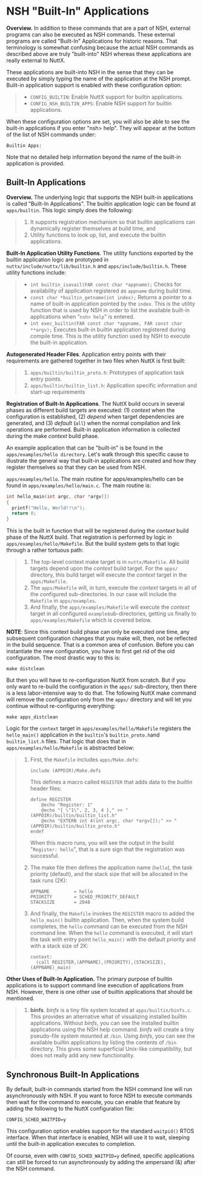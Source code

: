 # NSH "Built-In" Applications

**Overview.** In addition to these commands that are a part of NSH,
external programs can also be executed as NSH commands. These external
programs are called "Built-In" Applications for historic reasons. That
terminology is somewhat confusing because the actual NSH commands as
described above are truly "built-into" NSH whereas these applications
are really external to NuttX.

These applications are built-into NSH in the sense that they can be
executed by simply typing the name of the application at the NSH prompt.
Built-in application support is enabled with these configuration option:

>   - `CONFIG_BUILTIN`: Enable NuttX support for builtin applications.
>   - `CONFIG_NSH_BUILTIN_APPS`: Enable NSH support for builtin
>     applications.

When these configuration options are set, you will also be able to see
the built-in applications if you enter "nsh\> help". They will appear at
the bottom of the list of NSH commands under:

    Builtin Apps:

Note that no detailed help information beyond the name of the built-in
application is provided.

## Built-In Applications

**Overview.** The underlying logic that supports the NSH built-in
applications is called "Built-In Applications". The builtin application
logic can be found at `apps/builtin`. This logic simply does the
following:

> 1.  It supports registration mechanism so that builtin applications
>     can dynamically register themselves at build time, and
> 2.  Utility functions to look up, list, and execute the builtin
>     applications.

**Built-In Application Utility Functions**. The utility functions
exported by the builtin application logic are prototyped in
`nuttx/include/nuttx/lib/builtin.h` and `apps/include/builtin.h`. These
utility functions include:

>   - `int builtin_isavail(FAR const char *appname);` Checks for
>     availability of application registered as `appname` during build
>     time.
>   - `const char *builtin_getname(int index);` Returns a pointer to a
>     name of built-in application pointed by the `index`. This is the
>     utility function that is used by NSH in order to list the
>     available built-in applications when "`nsh> help`" is entered.
>   - `int exec_builtin(FAR const char *appname, FAR const char
>     **argv);` Executes built-in builtin application registered during
>     compile time. This is the utility function used by NSH to execute
>     the built-in application.

**Autogenerated Header Files**. Application entry points with their
requirements are gathered together in two files when NuttX is first
built:

> 1.  `apps/builtin/builtin_proto.h`: Prototypes of application task
>     entry points.
> 2.  `apps/builtin/builtin_list.h`: Application specific information
>     and start-up requirements

**Registration of Built-In Applications**. The NuttX build occurs in
several phases as different build targets are executed: (1) *context*
when the configuration is established, (2) *depend* when target
dependencies are generated, and (3) *default* (`all`) when the normal
compilation and link operations are performed. Built-in application
information is collected during the make *context* build phase.

An example application that can be "built-in" is be found in the
`apps/examples/hello directory`. Let's walk through this specific cause
to illustrate the general way that built-in applications are created and
how they register themselves so that they can be used from NSH.

`apps/examples/hello`. The main routine for apps/examples/hello can be
found in `apps/examples/hello/main.c`. The main routine is:

``` c
int hello_main(int argc, char *argv[])
{
  printf("Hello, World!!\n");
  return 0;
}
```

This is the built in function that will be registered during the
*context* build phase of the NuttX build. That registration is performed
by logic in `apps/examples/hello/Makefile`. But the build system gets to
that logic through a rather tortuous path:

> 1.  The top-level context make target is in `nuttx/Makefile`. All
>     build targets depend upon the *context* build target. For the
>     `apps/` directory, this build target will execute the *context*
>     target in the `apps/Makefile`.
> 2.  The `apps/Makefile` will, in turn, execute the *context* targets
>     in all of the configured sub-directories. In our case will include
>     the `Makefile` in `apps/examples`.
> 3.  And finally, the `apps/examples/Makefile` will execute the
>     *context* target in all configured `example`sub-directories,
>     getting us finally to `apps/examples/Makefile` which is covered
>     below.

**NOTE**: Since this context build phase can only be executed one time,
any subsequent configuration changes that you make will, then, not be
reflected in the build sequence. That is a common area of confusion.
Before you can instantiate the new configuration, you have to first get
rid of the old configuration. The most drastic way to this is:

    make distclean

But then you will have to re-configuration NuttX from scratch. But if
you only want to re-build the configuration in the `apps/`
sub-directory, then there is a less labor-intensive way to do that. The
following NuttX make command will remove the configuration only from the
`apps/` directory and will let you continue without re-configuring
everything:

    make apps_distclean

Logic for the `context` target in `apps/examples/hello/Makefile`
registers the `hello_main()` application in the `builtin`'s
`builtin_proto.h`and `builtin_list.h` files. That logic that does that
in `apps/examples/hello/Makefile` is abstracted below:

> 1.  First, the `Makefile` includes `apps/Make.defs`:
>     
>         include (APPDIR)/Make.defs
>     
>     This defines a macro called `REGISTER` that adds data to the
>     *builtin* header files:
>     
>         define REGISTER
>             @echo "Register: 1"
>             @echo "{ \"1\", 2, 3, 4 }," >> "(APPDIR)/builtin/builtin_list.h"
>             @echo "EXTERN int 4(int argc, char *argv[]);" >> "(APPDIR)/builtin/builtin_proto.h"
>         endef
>     
>     When this macro runs, you will see the output in the build
>     "`Register: hello`", that is a sure sign that the registration was
>     successful.
> 
> 2.  The make file then defines the application name (`hello`), the
>     task priority (default), and the stack size that will be allocated
>     in the task runs (2K):
>     
>         APPNAME         = hello
>         PRIORITY        = SCHED_PRIORITY_DEFAULT
>         STACKSIZE       = 2048
> 
> 3.  And finally, the `Makefile` invokes the `REGISTER` macro to added
>     the `hello_main()` builtin application. Then, when the system
>     build completes, the `hello` command can be executed from the NSH
>     command line. When the `hello` command is executed, it will start
>     the task with entry point `hello_main()` with the default priority
>     and with a stack size of 2K:
>     
>         context:
>           (call REGISTER,(APPNAME),(PRIORITY),(STACKSIZE),(APPNAME)_main)

**Other Uses of Built-In Application.** The primary purpose of builtin
applications is to support command line execution of applications from
NSH. However, there is one other use of builtin applications that should
be mentioned.

> 1.  **binfs**. *binfs* is a tiny file system located at
>     `apps/builtin/binfs.c`. This provides an alternative what of
>     visualizing installed builtin applications. Without *binfs*, you
>     can see the installed builtin applications using the NSH help
>     command. *binfs* will create a tiny pseudo-file system mounted at
>     `/bin`. Using *binfs*, you can see the available builtin
>     applications by listing the contents of `/bin` directory. This
>     gives some superficial Unix-like compatibility, but does not
>     really add any new functionality.

## Synchronous Built-In Applications

By default, built-in commands started from the NSH command line will run
asynchronously with NSH. If you want to force NSH to execute commands
then wait for the command to execute, you can enable that feature by
adding the following to the NuttX configuration file:

    CONFIG_SCHED_WAITPID=y

This configuration option enables support for the standard `waitpid()`
RTOS interface. When that interface is enabled, NSH will use it to wait,
sleeping until the built-in application executes to completion.

Of course, even with `CONFIG_SCHED_WAITPID=y` defined, specific
applications can still be forced to run asynchronously by adding the
ampersand (&) after the NSH command.
